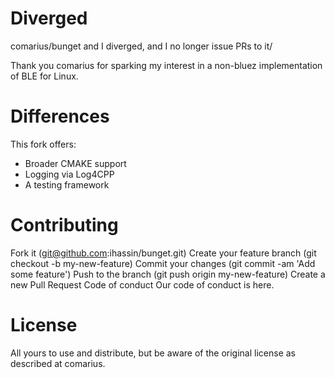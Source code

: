 # Diverged

comarius/bunget and I diverged, and I no longer issue PRs to it/

Thank you comarius for sparking my interest in a non-bluez implementation of BLE for Linux.

# Differences

This fork offers:
* Broader CMAKE support
* Logging via Log4CPP
* A testing framework

# Contributing
Fork it (git@github.com:ihassin/bunget.git)
Create your feature branch (git checkout -b my-new-feature)
Commit your changes (git commit -am 'Add some feature')
Push to the branch (git push origin my-new-feature)
Create a new Pull Request
Code of conduct
Our code of conduct is here.

# License
All yours to use and distribute, but be aware of the original license as described at comarius.

